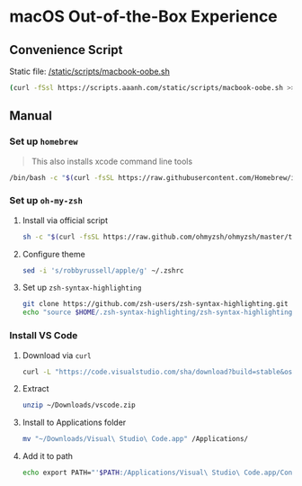 # macOS Out-of-the-Box Experience

## Convenience Script

Static file: [/static/scripts/macbook-oobe.sh](/static/scripts/macbook-oobe.sh)

```bash
(curl -fSsl https://scripts.aaanh.com/static/scripts/macbook-oobe.sh >> macbok-oobe.sh && chmod 700 macbook-oobe.sh && bash macbook-oobe.sh && rm macbook-oobe.sh)
```

## Manual

### Set up `homebrew`

> This also installs xcode command line tools

```sh
/bin/bash -c "$(curl -fsSL https://raw.githubusercontent.com/Homebrew/install/HEAD/install.sh)"
```

### Set up `oh-my-zsh`

1. Install via official script

   ```sh
   sh -c "$(curl -fsSL https://raw.github.com/ohmyzsh/ohmyzsh/master/tools/install.sh)"
   ```

2. Configure theme

   ```sh
   sed -i 's/robbyrussell/apple/g' ~/.zshrc
   ```

3. Set up `zsh-syntax-highlighting`

   ```sh
   git clone https://github.com/zsh-users/zsh-syntax-highlighting.git "$HOME/.zsh-syntax-highlighting" --depth 1
   echo "source $HOME/.zsh-syntax-highlighting/zsh-syntax-highlighting.zsh" >> "$HOME/.zshrc"
   ```

### Install VS Code

1. Download via `curl`

   ```sh
   curl -L "https://code.visualstudio.com/sha/download?build=stable&os=darwin-universal" -o ~/Downloads/vscode.zip
   ```

2. Extract

   ```sh
   unzip ~/Downloads/vscode.zip
   ```

3. Install to Applications folder

   ```sh
   mv "~/Downloads/Visual\ Studio\ Code.app" /Applications/
   ```

4. Add it to path

   ```sh
   echo export PATH="'$PATH:/Applications/Visual\ Studio\ Code.app/Contents/Resources/app/bin'" >> ~/.zshrc
   ```
